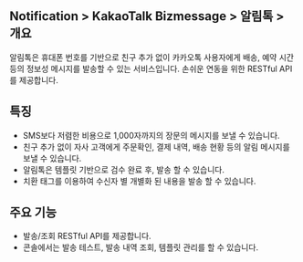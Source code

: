 ## Notification > KakaoTalk Bizmessage > 알림톡 > 개요

알림톡은 휴대폰 번호를 기반으로 친구 추가 없이 카카오톡 사용자에게 배송, 예약 시간 등의 정보성 메시지를 발송할 수 있는 서비스입니다.
손쉬운 연동을 위한 RESTful API를 제공합니다.

## 특징
* SMS보다 저렴한 비용으로 1,000자까지의 장문의 메시지를 보낼 수 있습니다.
* 친구 추가 없이 자사 고객에게 주문확인, 결제 내역, 배송 현황 등의 알림 메시지를 보낼 수 있습니다.
* 알림톡은 템플릿 기반으로 검수 완료 후, 발송 할 수 있습니다.
* 치환 태그를 이용하여 수신자 별 개별화 된 내용을 발송 할 수 있습니다.

## 주요 기능
* 발송/조회 RESTful API를 제공합니다.
* 콘솔에서는 발송 테스트, 발송 내역 조회, 템플릿 관리를 할 수 있습니다.
